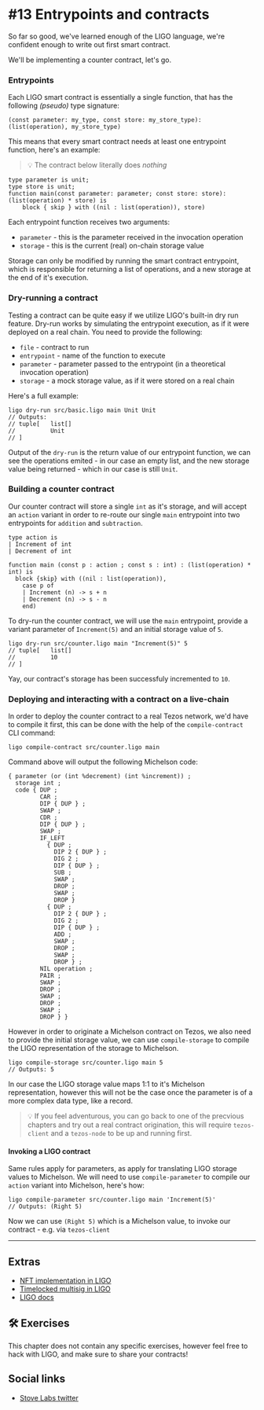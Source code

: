 # #13 Entrypoints and contracts

So far so good, we've learned enough of the LIGO language, we're confident enough to write out first smart contract.

We'll be implementing a counter contract, let's go.

### Entrypoints

Each LIGO smart contract is essentially a single function, that has the following *(pseudo)* type signature:

```
(const parameter: my_type, const store: my_store_type): (list(operation), my_store_type)
```

This means that every smart contract needs at least one entrypoint function, here's an example:

> 💡 The contract below literally does *nothing*

```
type parameter is unit;
type store is unit;
function main(const parameter: parameter; const store: store): (list(operation) * store) is
    block { skip } with ((nil : list(operation)), store)
```

Each entrypoint function receives two arguments:
- `parameter` - this is the parameter received in the invocation operation
- `storage` - this is the current (real) on-chain storage value

Storage can only be modified by running the smart contract entrypoint, which is responsible for returning a list of operations, and a new storage at the end of it's execution.

### Dry-running a contract

Testing a contract can be quite easy if we utilize LIGO's built-in dry run feature. Dry-run works by simulating the entrypoint execution, as if it were deployed on a real chain. You need to provide the following:

- `file` - contract to run
- `entrypoint` - name of the function to execute
- `parameter` - parameter passed to the entrypoint (in a theoretical invocation operation)
- `storage` - a mock storage value, as if it were stored on a real chain

Here's a full example:

```
ligo dry-run src/basic.ligo main Unit Unit
// Outputs:
// tuple[   list[]
//          Unit
// ]
```

Output of the `dry-run` is the return value of our entrypoint function, we can see the operations emited - in our case an empty list, and the new storage value being returned - which in our case is still `Unit`.

### Building a counter contract

Our counter contract will store a single `int` as it's storage, and will accept an `action` variant in order to re-route our single `main` entrypoint into two entrypoints for `addition` and `subtraction`. 

```
type action is
| Increment of int
| Decrement of int

function main (const p : action ; const s : int) : (list(operation) * int) is
  block {skip} with ((nil : list(operation)),
    case p of
    | Increment (n) -> s + n
    | Decrement (n) -> s - n
    end)
```

To dry-run the counter contract, we will use the `main` entrypoint, provide a variant parameter of `Increment(5)` and an initial storage value of `5`.

```
ligo dry-run src/counter.ligo main "Increment(5)" 5
// tuple[   list[]
//          10
// ]
```

Yay, our contract's storage has been successfuly incremented to `10`.

### Deploying and interacting with a contract on a live-chain

In order to deploy the counter contract to a real Tezos network, we'd have to compile it first, this can be done with the help of the `compile-contract` CLI command:

```
ligo compile-contract src/counter.ligo main
```

Command above will output the following Michelson code:

```
{ parameter (or (int %decrement) (int %increment)) ;
  storage int ;
  code { DUP ;
         CAR ;
         DIP { DUP } ;
         SWAP ;
         CDR ;
         DIP { DUP } ;
         SWAP ;
         IF_LEFT
           { DUP ;
             DIP 2 { DUP } ;
             DIG 2 ;
             DIP { DUP } ;
             SUB ;
             SWAP ;
             DROP ;
             SWAP ;
             DROP }
           { DUP ;
             DIP 2 { DUP } ;
             DIG 2 ;
             DIP { DUP } ;
             ADD ;
             SWAP ;
             DROP ;
             SWAP ;
             DROP } ;
         NIL operation ;
         PAIR ;
         SWAP ;
         DROP ;
         SWAP ;
         DROP ;
         SWAP ;
         DROP } }
```

However in order to originate a Michelson contract on Tezos, we also need to provide the initial storage value, we can use `compile-storage` to compile the LIGO representation of the storage to Michelson.

```
ligo compile-storage src/counter.ligo main 5
// Outputs: 5
```

In our case the LIGO storage value maps 1:1 to it's Michelson representation, however this will not be the case once the parameter is of a more complex data type, like a record.

> 💡 If you feel adventurous, you can go back to one of the precvious chapters and try out a real contract origination, this will require `tezos-client` and a `tezos-node` to be up and running first.

#### Invoking a LIGO contract

Same rules apply for parameters, as apply for translating LIGO storage values to Michelson. We will need to use `compile-parameter` to compile our `action` variant into Michelson, here's how:

```
ligo compile-parameter src/counter.ligo main 'Increment(5)'
// Outputs: (Right 5)
```

Now we can use `(Right 5)` which is a Michelson value, to invoke our contract - e.g. via `tezos-client`

--- 
## Extras

- [NFT implementation in LIGO](https://nft.stove-labs.com)
- [Timelocked multisig in LIGO](https://github.com/stove-labs/tutorials-ligo-timelocked-multisig)
- [LIGO docs](https://ligolang.org)

## 🛠 Exercises

This chapter does not contain any specific exercises, however feel free to hack with LIGO, and make sure to share your contracts!

## Social links

- [Stove Labs twitter](twitter.com/stove_labs)
